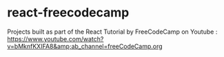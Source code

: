 # react-freecodecamp
Projects built as part of the React Tutorial by FreeCodeCamp on Youtube : https://www.youtube.com/watch?v=bMknfKXIFA8&amp;ab_channel=freeCodeCamp.org
